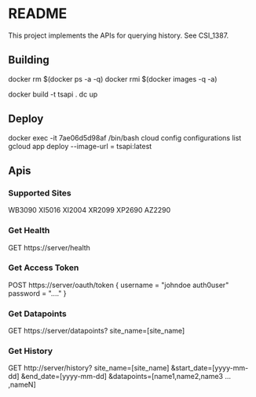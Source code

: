 # README
This project implements the APIs for querying history. See CSI_1387.


## Building
docker rm $(docker ps -a -q)
docker rmi $(docker images -q -a)

docker build -t tsapi .
dc up

## Deploy
docker exec -it 7ae06d5d98af /bin/bash
cloud config configurations list
gcloud app deploy --image-url = tsapi:latest


## Apis

### Supported Sites
WB3090
XI5016
XI2004
XR2099
XP2690
AZ2290

### Get Health
GET https://server/health

###  Get Access Token
POST https://server/oauth/token
{
username = "johndoe auth0user"
password = "...."
}


### Get Datapoints
GET https://server/datapoints?
site_name=[site_name]

### Get History
GET http://server/history?
site_name=[site_name]
&start_date=[yyyy-mm-dd]
&end_date=[yyyy-mm-dd]
&datapoints=[name1,name2,name3 ... ,nameN]